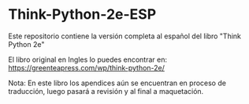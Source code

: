 # Think-Python-2e-ESP
Este repositorio contiene la versión completa al español del libro "Think Python 2e"

El libro original en Ingles lo puedes encontrar en: https://greenteapress.com/wp/think-python-2e/

Nota: En este libro los apendices aún se encuentran en proceso de traducción, luego pasará a revisión y al final a maquetación.

